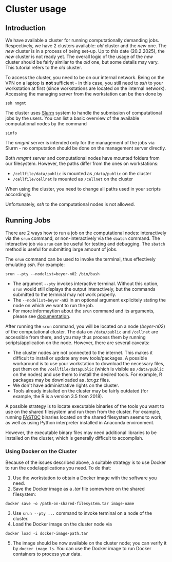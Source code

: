 # Cluster usage

## Introduction
We have available a cluster for running computationally demanding jobs.
Respectively, we have 2 clusters available: *old* cluster and the *new* one. 
The *new* cluster is in a process of being set-up. Up to this date (20.2.2025), 
the *new* cluster is not ready yet. The overall logic of the
usage of the *new* cluster should be fairly similar to the *old* one, but
some details may vary. This tutorial refers to the *old* cluster.

To access the cluster, you need to be on our internal network.
Being on the VPN on a laptop is **not** sufficient - in this case, you still
need to *ssh* to your workstation at first (since workstations are located 
on the internal network). 
Accessing the managing server from the workstation can be then done by

```commandline
ssh nmgmt
```

The cluster uses [Slurm](https://slurm.schedmd.com/) system to handle the submission of computational jobs by the users.
You can list a basic overview of the  available computational nodes by the command
```commandline
sinfo
```
The *nmgmt* server is intended only for the management of the jobs via Slurm - no computation should be 
done on the management server directly. 

Both *nmgmt* server and computational nodes have mounted folders from our filesystem.
However, the paths differ from the ones on workstations:

- `/cellfile/data/public` is mounted as `/data/public` on the cluster
- `/cellfile/cellnet` is mounted as `/cellnet` on the cluster

When using the cluster, you need to change all paths used in your scripts accordingly.

Unfortunately, *ssh* to the computational nodes is not allowed.
## Running Jobs
There are 2 ways how to run a job on the computational nodes: interactively via the ```srun``` command,
or non-interactively via the ```sbatch``` command. The interactive job via ```srun``` can be useful for testing and debugging.
The ```sbatch``` method is useful for submitting large amount of jobs.

The ```srun``` command can be used to invoke the terminal, 
thus effectively emulating *ssh*. For example:
```commandline
srun --pty --nodelist=beyer-n02 /bin/bash
```
 - The argument ```--pty``` invokes interactive terminal. Without this option, `srun` would
still displays the output interactively, but the commands submitted to the terminal may not work properly.
 - The ```--nodelist=beyer-n02``` in an optional argument explicitely stating the node on which we want to run the job.
 - For more informaytion about the `srun` command and its arguments, please see [documentation](https://slurm.schedmd.com/srun.html).

After running the `srun` command, you will be located on a node (*beyer-n02*) of the computational cluster.
The data on `/data/public` and `/cellnet` are accessible from there, and you may thus process them
by running scripts/application on the node. However, there are several caveats:
- The cluster nodes are not connected to the internet. This makes it difficult to install or update
any new tools/packages. A possible workaround is to use your workstation to download the necessary files, put them 
on the ```/cellfile/datapublic``` (which is visible as ```/data/public``` on the nodes) and use them to install the desired tools.
For example, R packages may be downloaded as *.tar.gz* files.
- We don't have administrative rights on the cluster.
- Tools already installed on the cluster may be fairly outdated (for example, the R is a version 3.5 from 2018).

A possible strategy is to locate executable binaries of the tools you want to use 
on the shared filesystem and run them from the cluster. For example, running [FASTQC](https://www.bioinformatics.babraham.ac.uk/projects/fastqc/)
binaries located on the shared filesystem seems to work, as well as using Python interpreter installed in Anaconda environment.

However, the executable binary files may need additional libraries to be installed on the cluster,
which is generally difficult to accomplish.

### Using Docker on the Cluster

Because of the issues described above, a suitable strategy is to use Docker to run the code/applications you need.
To do that:
1. Use the workstation to obtain a Docker image with the software you need.
2. Save the Docker image as a *.tar* file somewhere on the shared filesystem:
```commandline
docker save -o /path-on-shared-filesystem.tar image-name
```

3. Use ```srun --pty ...``` command to invoke terminal on a node of the cluster.
4. Load the Docker image on the cluster node via  
```commandline
docker load -i docker-image-path.tar
```
5. The image should be now available on the cluster node; you can verify it by ```docker image ls```.
You can use the Docker image to run Docker containers to process your data.



